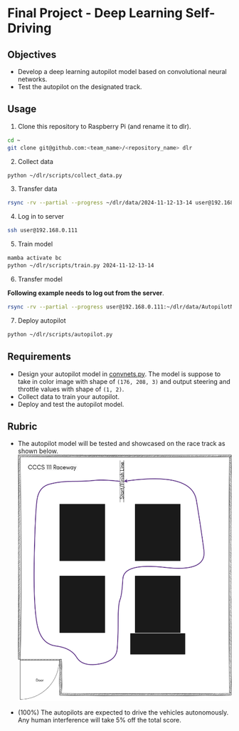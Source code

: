 # Final Project - Deep Learning Self-Driving

## Objectives
- Develop a deep learning autopilot model based on convolutional neural networks.
- Test the autopilot on the designated track.

## Usage
1. Clone this repository to Raspberry Pi (and rename it to dlr).
```bash
cd ~
git clone git@github.com:<team_name>/<repository_name> dlr
```
2. Collect data
```bash
python ~/dlr/scripts/collect_data.py
```
3. Transfer data
```bash
rsync -rv --partial --progress ~/dlr/data/2024-11-12-13-14 user@192.168.0.111:~/dlr/data/
```
4. Log in to server
```bash
ssh user@192.168.0.111
```
5. Train model
```bash
mamba activate bc
python ~/dlr/scripts/train.py 2024-11-12-13-14
```
6. Transfer model

**Following example needs to log out from the server**.
```bash
rsync -rv --partial --progress user@192.168.0.111:~/dlr/data/AutopilotNet-15epochs-0.001lr.pth ~/dlr/models
```
7. Deploy autopilot
```bash
python ~/dlr/scripts/autopilot.py
```

## Requirements
- Design your autopilot model in [convnets.py](scripts/convnets.py). The model is suppose to take in color image with shape of `(176, 208, 3)` and output steering and throttle values with shape of `(1, 2)`. 
- Collect data to train your autopilot.
- Deploy and test the autopilot model.

## Rubric 
- The autopilot model will be tested and showcased on the race track as shown below.
![race_track](111_raceway.png)

- (100%) The autopilots are expected to drive the vehicles autonomously. Any human interference will take 5% off the total score. 
